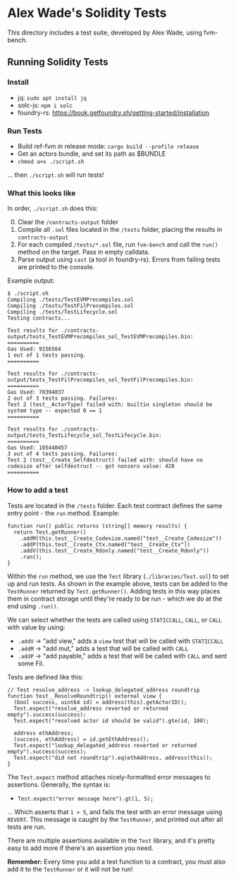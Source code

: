 # Alex Wade's Solidity Tests
This directory includes a test suite, developed by Alex Wade, using fvm-bench.

## Running Solidity Tests

### Install

* jq: `sudo apt install jq`
* solc-js: `npm i solc`
* foundry-rs: https://book.getfoundry.sh/getting-started/installation

### Run Tests

* Build ref-fvm in release mode: `cargo build --profile release`
* Get an actors bundle, and set its path as $BUNDLE
* `chmod a+x ./script.sh`

... then `./script.sh` will run tests!

### What this looks like

In order, `./script.sh` does this:

0. Clear the `/contracts-output` folder
1. Compile all `.sol` files located in the `/tests` folder, placing the results in `contracts-output`
2. For each compiled `/tests/*.sol` file, run `fvm-bench` and call the `run()` method on the target. Pass in empty calldata.
3. Parse output using `cast` (a tool in foundry-rs). Errors from failing tests are printed to the console.

Example output:
```
$ ./script.sh
Compiling ./tests/TestEVMPrecompiles.sol
Compiling ./tests/TestFilPrecompiles.sol
Compiling ./tests/TestLifecycle.sol
Testing contracts...

Test results for ./contracts-output/tests_TestEVMPrecompiles_sol_TestEVMPrecompiles.bin:
==========
Gas Used: 9156564
1 out of 1 tests passing.
==========

Test results for ./contracts-output/tests_TestFilPrecompiles_sol_TestFilPrecompiles.bin:
==========
Gas Used: 70394037
2 out of 3 tests passing. Failures:
Test 2 (test__ActorType) failed with: builtin singleton should be system type -- expected 0 == 1
==========

Test results for ./contracts-output/tests_TestLifecycle_sol_TestLifecycle.bin:
==========
Gas Used: 105440457
3 out of 4 tests passing. Failures:
Test 2 (test__Create_Selfdestruct) failed with: should have no codesize after selfdestruct -- got nonzero value: 420
==========

```

### How to add a test

Tests are located in the `/tests` folder. Each test contract defines the same entry point - the `run` method. Example:

```solidity
function run() public returns (string[] memory results) {
  return Test.getRunner()
    .addM(this.test__Create_Codesize.named("test__Create_Codesize"))
    .addP(this.test__Create_Ctx.named("test__Create_Ctx"))
    .addV(this.test__Create_Rdonly.named("test__Create_Rdonly"))
    .run();
}
```

Within the `run` method, we use the `Test` library (`./libraries/Test.sol`) to set up and run tests. As shown in the example above, tests can be added to the `TestRunner` returned by `Test.getRunner()`. Adding tests in this way places them in contract storage until they're ready to be run - which we do at the end using `.run()`.

We can select whether the tests are called using `STATICCALL`, `CALL`, or `CALL` with value by using:
* `.addV` -> "add view," adds a `view` test that will be called with `STATICCALL`
* `.addM` -> "add mut," adds a test that will be called with `CALL`
* `.addP` -> "add payable," adds a test that will be called with `CALL` and sent some Fil.

Tests are defined like this:

```solidity
// Test resolve_address -> lookup_delegated_address roundtrip
function test__ResolveRoundtrip() external view {
  (bool success, uint64 id) = address(this).getActorID();
  Test.expect("resolve_address reverted or returned empty").success(success);
  Test.expect("resolved actor id should be valid").gte(id, 100);

  address ethAddress;
  (success, ethAddress) = id.getEthAddress();
  Test.expect("lookup_delegated_address reverted or returned empty").success(success);
  Test.expect("did not roundtrip").eq(ethAddress, address(this));
}
```

The `Test.expect` method attaches nicely-formatted error messages to assertions. Generally, the syntax is:
* `Test.expect("error message here").gt(1, 5);`

... Which asserts that `1 > 5`, and fails the test with an error message using `REVERT`. This message is caught by the `TestRunner`, and printed out after all tests are run.

There are multiple assertions available in the `Test` library, and it's pretty easy to add more if there's an assertion you need.

**Remember:** Every time you add a test function to a contract, you must also add it to the `TestRunner` or it will not be run!
